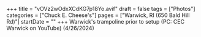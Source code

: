 +++
title = "vOVz2wOdxXCdKG7p18Yo.avif"
draft = false
tags = ["Photos"]
categories = ["Chuck E. Cheese's"]
pages = ["Warwick, RI (650 Bald Hill Rd)"]
startDate = ""
+++
Warwick's trampoline prior to setup (PC: CEC Warwick on YouTube) (4/26/2024)
